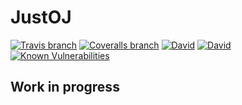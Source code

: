 # JustOJ

[![Travis branch](https://img.shields.io/travis/ahmed-dinar/JustOJ/master.svg?style=flat-square)](https://travis-ci.org/ahmed-dinar/JustOJ) [![Coveralls branch](https://img.shields.io/coveralls/ahmed-dinar/JustOJ/master.svg?style=flat-square)](https://coveralls.io/github/ahmed-dinar/JustOJ) [![David](https://img.shields.io/david/ahmed-dinar/JustOJ.svg?style=flat-square)](https://david-dm.org/ahmed-dinar/JustOJ) [![David](https://img.shields.io/david/dev/ahmed-dinar/JustOJ.svg?style=flat-square)](https://david-dm.org/ahmed-dinar/JustOJ?type=dev) [![Known Vulnerabilities](https://snyk.io/test/github/ahmed-dinar/JustOJ/badge.svg?style=flat-square)](https://snyk.io/org/ahmed-dinar/test/github/ahmed-dinar/justoj)

## Work in progress
